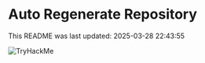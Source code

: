 # Auto Regenerate Repository

This README was last updated: 2025-03-28 22:43:55

 ![TryHackMe](https://tryhackme.com/badge/533634)